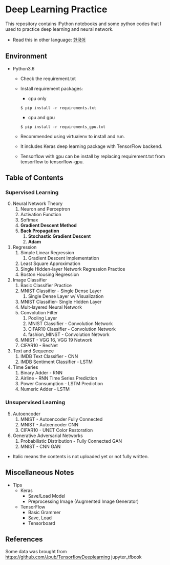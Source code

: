 # Deep Learning Practice

This repository contains IPython notebooks and some python codes that I used to practice deep learning and neural network.

* Read this in other language: [한국어](README.ko.md)

## Environment
- Python3.6
    - Check the requirement.txt
    - Install requirement packages:
        - cpu only
        ```
        $ pip install -r requirements.txt 
        ```    
        - cpu and gpu
        ```
        $ pip install -r requirements_gpu.txt
        ```
        
    - Recommended using virtualenv to install and run.
    - It includes Keras deep learning package with TensorFlow backend.
    - Tensorflow with gpu can be install by replacing requirement.txt from tensorflow to tensorflow-gpu.

## Table of Contents

### Supervised Learning
0. Neural Network Theory
    1. Neuron and Perceptron
    2. Activation Function
    3. Softmax
    4. __Gradient Descent Method__
    5. __Back Propagation__
        1. __Stochastic Gradient Descent__
        2. __Adam__
1. Regression
    1. Simple Linear Regression
        1. Gradient Descent Implementation
    2. Least Square Approximation
    3. Single Hidden-layer Network Regression Practice
    4. Boston Housing Regression
2. Image Classifier
    1. Basic Classifier Practice
    2. MNIST Classifier - Single Dense Layer
        1. Single Dense Layer w/ Visualization
    3. MNIST Classifier- Single Hidden Layer
    4. Mult-layered Neural Network
    5. Convolution Filter
        1. Pooling Layer
        2. MNIST Classifier - Convolution Network
        3. CIFAR10 Classifier - Convolution Network
        4. fashion_MINST - Convolution Network
    6. MNIST - VGG 16, VGG 19 Network
    7. CIFAR10 - ResNet
3. Text and Sequence
    1. IMDB Text Classifier - CNN
    2. IMDB Sentiment Classifier - LSTM
4. Time Series
    1. Binary Adder - RNN
    2. Airline - RNN Time Series Prediction
    3. Power Consumption - LSTM Prediction
    4. Numeric Adder - LSTM

### Unsupervised Learning
5. Autoencoder
    1. MNIST - Autoencoder Fully Connected
    2. MNIST - Autoencoder CNN
    3. CIFAR10 - UNET Color Restoration
6. Generative Adversarial Networks
    1. Probabilistic Distribution - Fully Connected GAN
    2. MNIST - CNN GAN

* Italic means the contents is not uploaded yet or not fully written.

## Miscellaneous Notes
- Tips
    - Keras
        - Save/Load Model
        - Preprocessing Image (Augmented Image Generator)
    - TensorFlow
        - Basic Grammer
        - Save, Load
        - Tensorboard

## References
Some data was brought from https://github.com/Jpub/TensorflowDeeplearning jupyter_tfbook


